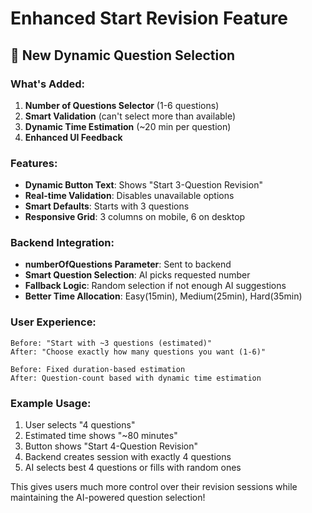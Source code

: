 # Enhanced Start Revision Feature

## 🎯 New Dynamic Question Selection

### What's Added:
1. **Number of Questions Selector** (1-6 questions)
2. **Smart Validation** (can't select more than available)
3. **Dynamic Time Estimation** (~20 min per question)
4. **Enhanced UI Feedback**

### Features:
- **Dynamic Button Text**: Shows "Start 3-Question Revision" 
- **Real-time Validation**: Disables unavailable options
- **Smart Defaults**: Starts with 3 questions
- **Responsive Grid**: 3 columns on mobile, 6 on desktop

### Backend Integration:
- **numberOfQuestions Parameter**: Sent to backend
- **Smart Question Selection**: AI picks requested number
- **Fallback Logic**: Random selection if not enough AI suggestions
- **Better Time Allocation**: Easy(15min), Medium(25min), Hard(35min)

### User Experience:
```
Before: "Start with ~3 questions (estimated)"
After: "Choose exactly how many questions you want (1-6)"

Before: Fixed duration-based estimation
After: Question-count based with dynamic time estimation
```

### Example Usage:
1. User selects "4 questions"
2. Estimated time shows "~80 minutes"
3. Button shows "Start 4-Question Revision"
4. Backend creates session with exactly 4 questions
5. AI selects best 4 questions or fills with random ones

This gives users much more control over their revision sessions while maintaining the AI-powered question selection!
